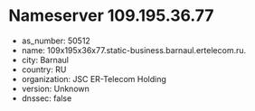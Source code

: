 # Nameserver 109.195.36.77

* as_number: 50512
* name: 109x195x36x77.static-business.barnaul.ertelecom.ru.
* city: Barnaul
* country: RU
* organization: JSC ER-Telecom Holding
* version: Unknown
* dnssec: false
